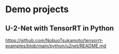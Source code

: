 # Demo projects

## U-2-Net with TensorRT in Python
https://github.com/NobuoTsukamoto/tensorrt-examples/blob/main/python/u2net/README.md
